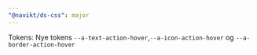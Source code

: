 ```yaml
---
"@navikt/ds-css": major
---
```


Tokens: Nye tokens `--a-text-action-hover`,`--a-icon-action-hover` og `--a-border-action-hover`
